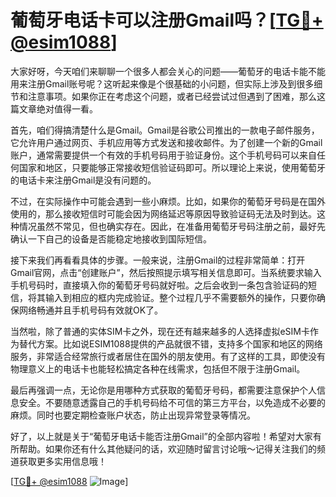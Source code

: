 # 葡萄牙电话卡可以注册Gmail吗？[[TG💪+ @esim1088](https://t.me/s/esim1088)]

大家好呀，今天咱们来聊聊一个很多人都会关心的问题——葡萄牙的电话卡能不能用来注册Gmail账号呢？这听起来像是个很基础的小问题，但实际上涉及到很多细节和注意事项。如果你正在考虑这个问题，或者已经尝试过但遇到了困难，那么这篇文章绝对值得一看。

首先，咱们得搞清楚什么是Gmail。Gmail是谷歌公司推出的一款电子邮件服务，它允许用户通过网页、手机应用等方式发送和接收邮件。为了创建一个新的Gmail账户，通常需要提供一个有效的手机号码用于验证身份。这个手机号码可以来自任何国家和地区，只要能够正常接收短信验证码即可。所以理论上来说，使用葡萄牙的电话卡来注册Gmail是没有问题的。

不过，在实际操作中可能会遇到一些小麻烦。比如，如果你的葡萄牙号码是在国外使用的，那么接收短信时可能会因为网络延迟等原因导致验证码无法及时到达。这种情况虽然不常见，但也确实存在。因此，在准备用葡萄牙号码注册之前，最好先确认一下自己的设备是否能稳定地接收到国际短信。

接下来我们再看看具体的步骤。一般来说，注册Gmail的过程非常简单：打开Gmail官网，点击“创建账户”，然后按照提示填写相关信息即可。当系统要求输入手机号码时，直接填入你的葡萄牙号码就好啦。之后会收到一条包含验证码的短信，将其输入到相应的框内完成验证。整个过程几乎不需要额外的操作，只要你确保网络畅通并且手机号码有效就OK了。

当然啦，除了普通的实体SIM卡之外，现在还有越来越多的人选择虚拟eSIM卡作为替代方案。比如说ESIM1088提供的产品就很不错，支持多个国家和地区的网络服务，非常适合经常旅行或者居住在国外的朋友使用。有了这样的工具，即使没有物理意义上的电话卡也能轻松搞定各种在线需求，包括但不限于注册Gmail。

最后再强调一点，无论你是用哪种方式获取的葡萄牙号码，都需要注意保护个人信息安全。不要随意透露自己的手机号码给不可信的第三方平台，以免造成不必要的麻烦。同时也要定期检查账户状态，防止出现异常登录等情况。

好了，以上就是关于“葡萄牙电话卡能否注册Gmail”的全部内容啦！希望对大家有所帮助。如果你还有什么其他疑问的话，欢迎随时留言讨论哦～记得关注我们的频道获取更多实用信息哦！

[[TG💪+ @esim1088](https://t.me/s/esim1088) ![Image](https://i.postimg.cc/4NQfJmqS/Snipaste-2025-05-13-00-14-12.png)]